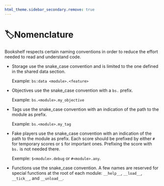 ```yaml
---
html_theme.sidebar_secondary.remove: true
---
```


# 🏷️Nomenclature

Bookshelf respects certain naming conventions in order to reduce the effort needed to read and understand code.

- Storage use the snake_case convention and is limited to the one defined in the shared data section.

  Example: `bs:data <module>.<feature>`
- Objectives use the snake_case convention with a `bs.` prefix.

  Example: `bs.<module>.my_objective`
- Tags use the snake_case convention with an indication of the path to the module as prefix.

  Example: `bs.<module>.my_tag`
- Fake players use the snake_case convention with an indication of the path to the module as prefix. Each score should be prefixed by either `#` for temporary scores or `$` for important ones. Prefixing the score with `bs.` is not needed there.

  Exemple: `$<module>.debug` or `#<module>.any`.

- Functions use the snake_case convention. A few names are reserved for special functions at the root of each module: `__help__`, `__load__`, `__tick__`, and `__unload__`.
